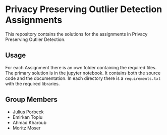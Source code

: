 # Privacy Preserving Outlier Detection Assignments
This repository contains the solutions for the assignments in Privacy Preserving Outlier Detection.

## Usage
For each Assignment there is an own folder containing the required files. 
The primary solution is in the jupyter notebook. It contains both the source code and the documentation. 
In each directory there is a `requirements.txt` with the required libraries.

## Group Members
- Julius Porbeck
- Emirkan Toplu
- Ahmad Kharoub
- Moritz Moser
